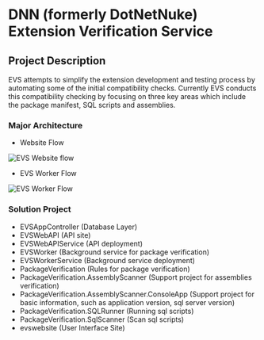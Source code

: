 # DNN (formerly DotNetNuke) Extension Verification Service

## Project Description
EVS attempts to simplify the extension development and testing process by automating some of the initial compatibility checks. Currently EVS conducts this compatibility checking by focusing on three key areas which include the package manifest, SQL scripts and assemblies.

### Major Architecture
* Website Flow

![EVS Website flow](website-flow.png)

* EVS Worker Flow

![EVS Worker Flow](service-flow.png)

### Solution Project
* EVSAppController (Database Layer)
* EVSWebAPI (API site)
* EVSWebAPIService (API deployment)
* EVSWorker (Background service for package verification)
* EVSWorkerService (Background service deployment)
* PackageVerification (Rules for package verification)
* PackageVerification.AssemblyScanner (Support project for assemblies verification)
* PackageVerification.AssemblyScanner.ConsoleApp (Support project for basic information, such as application version, sql server version)
* PackageVerification.SQLRunner (Running sql scripts)
* PackageVerification.SqlScanner (Scan sql scripts)
* evswebsite (User Interface Site)
